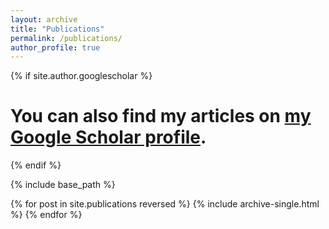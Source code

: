 ```yaml
---
layout: archive
title: "Publications"
permalink: /publications/
author_profile: true
---
```


{% if site.author.googlescholar %}
  # <div class="wordwrap">You can also find my articles on <a href="{{site.author.googlescholar}}">my Google Scholar profile</a>.</div>
{% endif %}

{% include base_path %}

{% for post in site.publications reversed %}
  {% include archive-single.html %}
{% endfor %}
